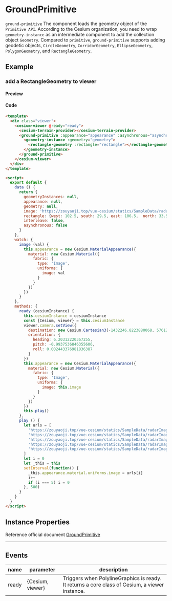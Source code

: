 # GroundPrimitive

`ground-primitive` The component loads the geometry object of the `Primitive API`. According to the Cesium organization, you need to wrap `geometry-instance` as an intermediate component to add the collection object `Geometry`. Compared to `primitive`, `ground-primitive` supports adding geodetic objects, `CircleGeometry`, `CorridorGeometry`, `EllipseGeometry`, `PolygonGeometry`, and `RectangleGeometry`.

## Example

### add a RectangleGeometry to viewer

#### Preview

<doc-preview>
<template>
    <div class="viewer">
      <cesium-viewer @ready="ready">
        <cesium-terrain-provider></cesium-terrain-provider>
        <ground-primitive :appearance="appearance" :asynchronous="asynchronous" :interleave="interleave">
          <geometry-instance :geometry="geometry">
            <rectangle-geometry :rectangle="rectangle"></rectangle-geometry>
          </geometry-instance>
        </ground-primitive>
      </cesium-viewer>
    </div>
  </template>

  <script>
    export default {
      data () {
        return {
          geometryInstances: null,
          appearance: null,
          geometry: null,
          image: 'https://zouyaoji.top/vue-cesium/statics/SampleData/radarImage/1.png',
          rectangle: {west: 102.5, south: 29.5, east: 106.5,  north: 33.5},
          interleave: false,
          asynchronous: false
        }
      },
      watch: {
        image (val) {
          this.appearance = new Cesium.MaterialAppearance({
            material: new Cesium.Material({
              fabric: {
                type: 'Image',
                uniforms: {
                  image: val
                }
              }
            })
          })
        }
      },
      methods: {
        ready (cesiumInstance) {
          this.cesiumInstance = cesiumInstance
          const {Cesium, viewer} = this.cesiumInstance
          viewer.camera.setView({
            destination: new Cesium.Cartesian3(-1432246.8223880068, 5761224.588247942, 3297281.1889481535),
            orientation: {
              heading: 6.20312220367255,
              pitch: -0.9937536846355606,
              roll: 0.002443376981836387
            }
          })
          this.appearance = new Cesium.MaterialAppearance({
            material: new Cesium.Material({
              fabric: {
                type: 'Image',
                uniforms: {
                  image: this.image
                }
              }
            })
          })
          this.play()
        },
        play () {
          let urls = [
            'https://zouyaoji.top/vue-cesium/statics/SampleData/radarImage/1.png',
            'https://zouyaoji.top/vue-cesium/statics/SampleData/radarImage/2.png',
            'https://zouyaoji.top/vue-cesium/statics/SampleData/radarImage/3.png',
            'https://zouyaoji.top/vue-cesium/statics/SampleData/radarImage/4.png',
            'https://zouyaoji.top/vue-cesium/statics/SampleData/radarImage/5.png'
          ]
          let i = 0
          let _this = this
          setInterval(function() {
            _this.appearance.material.uniforms.image = urls[i]
            i++
            if (i === 5) i = 0
          }, 500)
        }
      }
    }
  </script>
</doc-preview>

#### Code

```html
<template>
  <div class="viewer">
    <cesium-viewer @ready="ready">
      <cesium-terrain-provider></cesium-terrain-provider>
      <ground-primitive :appearance="appearance" :asynchronous="asynchronous" :interleave="interleave">
        <geometry-instance :geometry="geometry">
          <rectangle-geometry :rectangle="rectangle"></rectangle-geometry>
        </geometry-instance>
      </ground-primitive>
    </cesium-viewer>
  </div>
</template>

<script>
  export default {
    data () {
      return {
        geometryInstances: null,
        appearance: null,
        geometry: null,
        image: 'https://zouyaoji.top/vue-cesium/statics/SampleData/radarImage/1.png',
        rectangle: {west: 102.5, south: 29.5, east: 106.5,  north: 33.5},
        interleave: false,
        asynchronous: false
      }
    },
    watch: {
      image (val) {
        this.appearance = new Cesium.MaterialAppearance({
          material: new Cesium.Material({
            fabric: {
              type: 'Image',
              uniforms: {
                image: val
              }
            }
          })
        })
      }
    },
    methods: {
      ready (cesiumInstance) {
        this.cesiumInstance = cesiumInstance
        const {Cesium, viewer} = this.cesiumInstance
        viewer.camera.setView({
          destination: new Cesium.Cartesian3(-1432246.8223880068, 5761224.588247942, 3297281.1889481535),
          orientation: {
            heading: 6.20312220367255,
            pitch: -0.9937536846355606,
            roll: 0.002443376981836387
          }
        })
        this.appearance = new Cesium.MaterialAppearance({
          material: new Cesium.Material({
            fabric: {
              type: 'Image',
              uniforms: {
                image: this.image
              }
            }
          })
        })
        this.play()
      },
      play () {
        let urls = [
          'https://zouyaoji.top/vue-cesium/statics/SampleData/radarImage/1.png',
          'https://zouyaoji.top/vue-cesium/statics/SampleData/radarImage/2.png',
          'https://zouyaoji.top/vue-cesium/statics/SampleData/radarImage/3.png',
          'https://zouyaoji.top/vue-cesium/statics/SampleData/radarImage/4.png',
          'https://zouyaoji.top/vue-cesium/statics/SampleData/radarImage/5.png'
        ]
        let i = 0
        let _this = this
        setInterval(function() {
          _this.appearance.material.uniforms.image = urls[i]
          i++
          if (i === 5) i = 0
        }, 500)
      }
    }
  }
</script>
```

## Instance Properties

Reference official document [GroundPrimitive](https://cesiumjs.org/Cesium/Build/Documentation/GroundPrimitive.html)

<!-- |属性名|类型|默认值|描述|
|------|-----|-----|----| -->

---

## Events

|name|parameter|description|
|------|----|----|
|ready|{Cesium, viewer}|Triggers when PolylineGraphics is ready. It returns a core class of Cesium, a viewer instance.|
